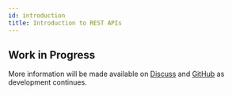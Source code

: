 ```yaml
---
id: introduction
title: Introduction to REST APIs
---
```


## Work in Progress

More information will be made available on [Discuss](https://discuss.animeshon.com) and [GitHub](https://github.com/animeshon) as development continues.
